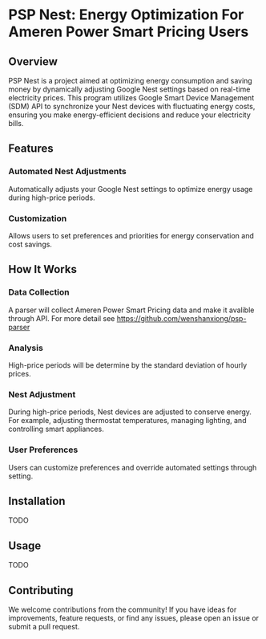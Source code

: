 # PSP Nest: Energy Optimization For Ameren Power Smart Pricing Users

## Overview
PSP Nest is a project aimed at optimizing energy consumption and saving money by dynamically adjusting Google Nest settings based on real-time electricity prices. This program utilizes Google Smart Device Management (SDM) API to synchronize your Nest devices with fluctuating energy costs, ensuring you make energy-efficient decisions and reduce your electricity bills.

## Features
### Automated Nest Adjustments
Automatically adjusts your Google Nest settings to optimize energy usage during high-price periods.
### Customization
Allows users to set preferences and priorities for energy conservation and cost savings.

## How It Works
### Data Collection
A parser will collect Ameren Power Smart Pricing data and make it avalible through API. For more detail see https://github.com/wenshanxiong/psp-parser
### Analysis
High-price periods will be determine by the standard deviation of hourly prices.
### Nest Adjustment
During high-price periods, Nest devices are adjusted to conserve energy. For example, adjusting thermostat temperatures, managing lighting, and controlling smart appliances.
### User Preferences
Users can customize preferences and override automated settings through setting.

## Installation
TODO

## Usage
TODO

## Contributing
We welcome contributions from the community! If you have ideas for improvements, feature requests, or find any issues, please open an issue or submit a pull request.